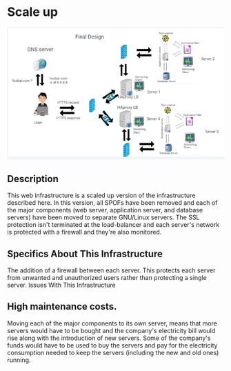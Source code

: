 # Scale up

![Scale Up](https://github.com/Ngwere/alx-system_engineering-devops/blob/master/0x09-web_infrastructure_design/Final-Design.png)

## Description
This web infrastructure is a scaled up version of the infrastructure described here. In this version, all SPOFs have been removed and each of the major components (web server, application server, and database servers) have been moved to separate GNU/Linux servers. The SSL protection isn't terminated at the load-balancer and each server's network is protected with a firewall and they're also monitored.

## Specifics About This Infrastructure
The addition of a firewall between each server.
This protects each server from unwanted and unauthorized users rather than protecting a single server.
Issues With This Infrastructure
## High maintenance costs.
Moving each of the major components to its own server, means that more servers would have to be bought and the company's electricity bill would rise along with the introduction of new servers. Some of the company's funds would have to be used to buy the servers and pay for the electricity consumption needed to keep the servers (including the new and old ones) running.
